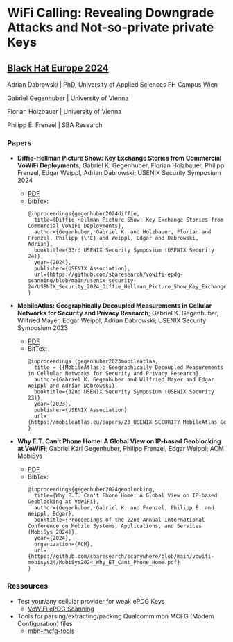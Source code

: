 # WiFi Calling: Revealing Downgrade Attacks and Not-so-private private Keys
## [Black Hat Europe 2024 ](https://www.blackhat.com/eu-24/briefings/schedule/#wifi-calling-revealing-downgrade-attacks-and-not-so-private-private-keys-42490)

Adrian Dabrowski  |  PhD, University of Applied Sciences FH Campus Wien

Gabriel Gegenhuber  |  University of Vienna

Florian Holzbauer  |  University of Vienna

Philipp É. Frenzel  |  SBA Research

### Papers
* **Diffie-Hellman Picture Show: Key Exchange Stories from Commercial VoWiFi Deployments**;
  Gabriel K. Gegenhuber, Florian Holzbauer, Philipp Frenzel, Edgar Weippl, Adrian Dabrowski;
  USENIX Security Symposium 2024
  * [PDF](https://github.com/sbaresearch/vowifi-epdg-scanning/blob/main/usenix-security-24/USENIX_Security_2024_Diffie_Hellman_Picture_Show_Key_Exchange_Stories_from_Commercial_VoWiFi_Deployments_PN.pdf)
  * BibTex:
    ```
    @inproceedings{gegenhuber2024diffie,
      title={Diffie-Hellman Picture Show: Key Exchange Stories from Commercial VoWiFi Deployments},
      author={Gegenhuber, Gabriel K. and Holzbauer, Florian and Frenzel, Philipp {\'E} and Weippl, Edgar and Dabrowski, Adrian},
      booktitle={33rd USENIX Security Symposium (USENIX Security 24)},
      year={2024},
      publisher={USENIX Association},
      url={https://github.com/sbaresearch/vowifi-epdg-scanning/blob/main/usenix-security-24/USENIX_Security_2024_Diffie_Hellman_Picture_Show_Key_Exchange_Stories_from_Commercial_VoWiFi_Deployments_PN.pdf}
    }
    ```

* **MobileAtlas: Geographically Decoupled Measurements in Cellular Networks for Security and Privacy Research**;
  Gabriel K. Gegenhuber, Wilfried Mayer, Edgar Weippl, Adrian Dabrowski;
  USENIX Security Symposium 2023
  * [PDF](https://mobileatlas.eu/papers/23_USENIX_SECURITY_MobileAtlas_Geographically_Decoupled_Measurements_in_Cellular_Networks.pdf)
  * BitTex:
    ```
    @inproceedings {gegenhuber2023mobileatlas,
      title = {{MobileAtlas}: Geographically Decoupled Measurements in Cellular Networks for Security and Privacy Research},
      author={Gabriel K. Gegenhuber and Wilfried Mayer and Edgar Weippl and Adrian Dabrowski},
      booktitle={32nd USENIX Security Symposium (USENIX Security 23)},
      year={2023},
      publisher={USENIX Association}
      url={https://mobileatlas.eu/papers/23_USENIX_SECURITY_MobileAtlas_Geographically_Decoupled_Measurements_in_Cellular_Networks.pdf},
    }
    ```

* **Why E.T. Can't Phone Home: A Global View on IP-based Geoblocking at VoWiFi**;
  Gabriel Karl Gegenhuber, Philipp Frenzel, Edgar Weippl;
  ACM MobiSys
  * [PDF](https://github.com/sbaresearch/scanywhere/blob/main/vowifi-mobisys24/MobiSys2024_Why_ET_Cant_Phone_Home.pdf)
  * BibTex:
    ```
    @inproceedings{gegenhuber2024geoblocking,
      title={Why E.T. Can't Phone Home: A Global View on IP-based Geoblocking at VoWiFi},
      author={Gegenhuber, Gabriel K. and Frenzel, Philipp É. and Weippl, Edgar},
      booktitle={Proceedings of the 22nd Annual International Conference on Mobile Systems, Applications, and Services (MobiSys 2024)},
      year={2024},
      organization={ACM},
      url={https://github.com/sbaresearch/scanywhere/blob/main/vowifi-mobisys24/MobiSys2024_Why_ET_Cant_Phone_Home.pdf}
    }
    ```

### Ressources
* Test your/any cellular provider for weak ePDG Keys
  * [VoWiFi ePDG Scanning](https://github.com/sbaresearch/vowifi-epdg-scanning)
* Tools for parsing/extracting/packing Qualcomm mbn MCFG (Modem Configuration) files
  * [mbn-mcfg-tools](https://github.com/sbaresearch/mbn-mcfg-tools)

